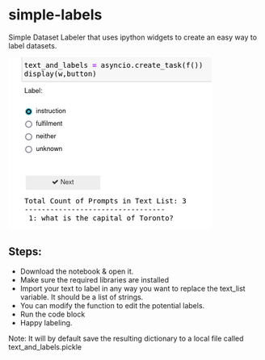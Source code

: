 # simple-labels
Simple Dataset Labeler that uses ipython widgets to create an easy way to label datasets.

![Simple-Labels](simple-labels.png)

## Steps:
- Download the notebook & open it.
- Make sure the required libraries are installed
- Import your text to label in any way you want to replace the text_list variable. It should be a list of strings.
- You can modify the function to edit the potential labels.
- Run the code block
- Happy labeling.

Note: It will by default save the resulting dictionary to a local file called text_and_labels.pickle
